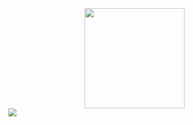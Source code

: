 <div id="header" align="center">
  <img src="https://media.giphy.com/media/5eLDrEaRGHegx2FeF2/giphy.gif" width="200"/>
</div>
<div id="badges">
  <a href="https://www.linkedin.com/in/theodor-oprea-7a2a73197/">
    <img src="https://img.shields.io/badge/LinkedIn-blue?logo=linkedin&logoColor=white"/>
  </a>
</div>
